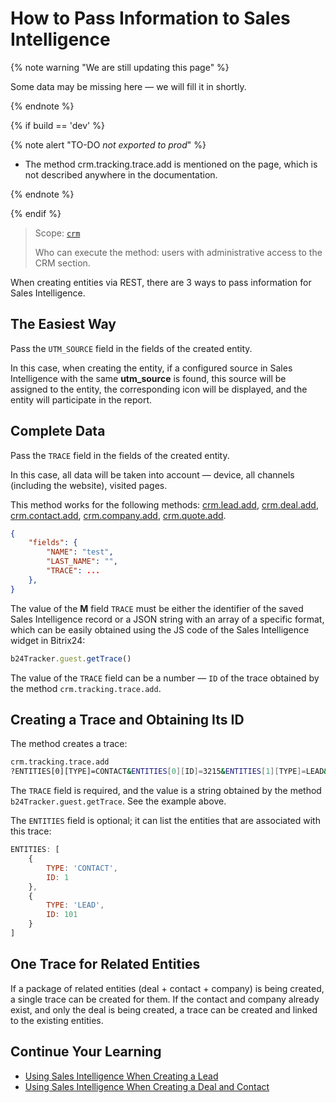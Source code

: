 # How to Pass Information to Sales Intelligence

{% note warning "We are still updating this page" %}

Some data may be missing here — we will fill it in shortly.

{% endnote %}

{% if build == 'dev' %}

{% note alert "TO-DO _not exported to prod_" %}

- The method crm.tracking.trace.add is mentioned on the page, which is not described anywhere in the documentation.

{% endnote %}

{% endif %}

> Scope: [`crm`](../../../api-reference/scopes/permissions.md)
>
> Who can execute the method: users with administrative access to the CRM section.

When creating entities via REST, there are 3 ways to pass information for Sales Intelligence.

## The Easiest Way

Pass the `UTM_SOURCE` field in the fields of the created entity.

In this case, when creating the entity, if a configured source in Sales Intelligence with the same **utm_source** is found, this source will be assigned to the entity, the corresponding icon will be displayed, and the entity will participate in the report.

## Complete Data

Pass the `TRACE` field in the fields of the created entity.

In this case, all data will be taken into account — device, all channels (including the website), visited pages.

This method works for the following methods: [crm.lead.add](../../../api-reference/crm/leads/crm-lead-add.md), [crm.deal.add](../../../api-reference/crm/deals/crm-deal-add.md), [crm.contact.add](../../../api-reference/crm/contacts/crm-contact-add.md), [crm.company.add](../../../api-reference/crm/companies/crm-company-add.md), [crm.quote.add](../../../api-reference/crm/quote/crm-quote-add.md).

```json
{
    "fields": {
        "NAME": "test",
        "LAST_NAME": "",
        "TRACE": ...
    },
}
```

The value of the **M** field `TRACE` must be either the identifier of the saved Sales Intelligence record or a JSON string with an array of a specific format, which can be easily obtained using the JS code of the Sales Intelligence widget in Bitrix24:

```js
b24Tracker.guest.getTrace()
```

The value of the `TRACE` field can be a number — `ID` of the trace obtained by the method `crm.tracking.trace.add`.

## Creating a Trace and Obtaining Its ID

The method creates a trace:

```bash
crm.tracking.trace.add
?ENTITIES[0][TYPE]=CONTACT&ENTITIES[0][ID]=3215&ENTITIES[1][TYPE]=LEAD&ENTITIES[1][ID]=1&TRACE=
```

The `TRACE` field is required, and the value is a string obtained by the method `b24Tracker.guest.getTrace`. See the example above.

The `ENTITIES` field is optional; it can list the entities that are associated with this trace:

```js
ENTITIES: [
    {
        TYPE: 'CONTACT',
        ID: 1
    },
    {
        TYPE: 'LEAD',
        ID: 101
    }
]
```

## One Trace for Related Entities

If a package of related entities (deal + contact + company) is being created, a single trace can be created for them. If the contact and company already exist, and only the deal is being created, a trace can be created and linked to the existing entities.

## Continue Your Learning

- [Using Sales Intelligence When Creating a Lead](./use-analitics-for-add-lead.md)
- [Using Sales Intelligence When Creating a Deal and Contact](./use-analitics-for-add-contact.md)